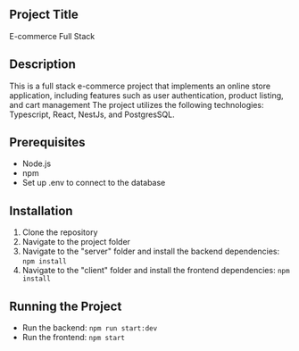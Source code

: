 ## Project Title
E-commerce Full Stack

## Description
This is a full stack e-commerce project that implements an online store application, including features such as user authentication, product listing, and cart management
The project utilizes the following technologies: Typescript, React, NestJs, and PostgresSQL.

## Prerequisites
- Node.js
- npm
- Set up .env to connect to the database

## Installation
1. Clone the repository
2. Navigate to the project folder
3. Navigate to the "server" folder and install the backend dependencies: `npm install`
4. Navigate to the "client" folder and install the frontend dependencies: `npm install`

## Running the Project
- Run the backend: `npm run start:dev`
- Run the frontend: `npm start`
